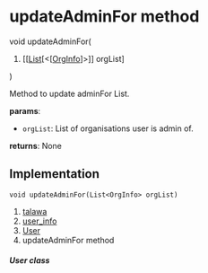 
<div>

# updateAdminFor method

</div>


void updateAdminFor(

1.  [[[List](https://api.flutter.dev/flutter/dart-core/List-class.md)[\<[[OrgInfo](../../models_organization_org_info/OrgInfo-class.md)]\>]]
    orgList]

)



Method to update adminFor List.

**params**:

-   `orgList`: List of organisations user is admin of.

**returns**: None



## Implementation

``` language-dart
void updateAdminFor(List<OrgInfo> orgList) 
```







1.  [talawa](../../index.md)
2.  [user_info](../../models_user_user_info/)
3.  [User](../../models_user_user_info/User-class.md)
4.  updateAdminFor method

##### User class







